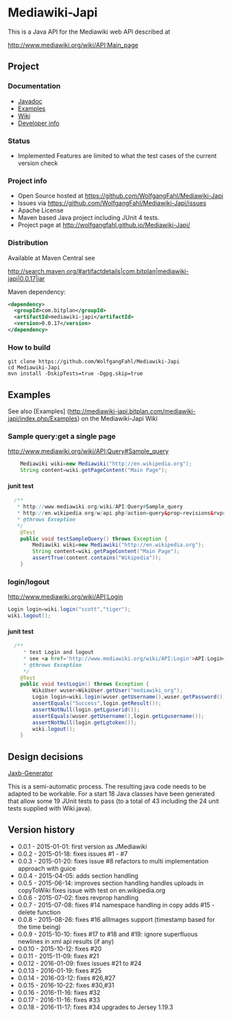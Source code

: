 Mediawiki-Japi
==============

This is a Java API for the Mediawiki web API described at 

http://www.mediawiki.org/wiki/API:Main_page

## Project 

### Documentation
* [Javadoc](http://wolfgangfahl.github.io/Mediawiki-Japi/apidocs/index.html)
* [Examples](http://mediawiki-japi.bitplan.com/mediawiki-japi/index.php/Examples)
* [Wiki](http://mediawiki-japi.bitplan.com)
* [Developer info](http://mediawiki-japi.bitplan.com/mediawiki-japi/index.php/Developer_Info)

### Status
- Implemented Features are limited to what the test cases of the current version check

### Project info
* Open Source hosted at https://github.com/WolfgangFahl/Mediawiki-Japi
* Issues via https://github.com/WolfgangFahl/Mediawiki-Japi/issues
* Apache License
* Maven based Java project including JUnit 4 tests.
* Project page at http://wolfgangfahl.github.io/Mediawiki-Japi/

### Distribution
Available at Maven Central see 

http://search.maven.org/#artifactdetails|com.bitplan|mediawiki-japi|0.0.17|jar

Maven dependency:

```xml
<dependency>
  <groupId>com.bitplan</groupId>
  <artifactId>mediawiki-japi</artifactId>
  <version>0.0.17</version>
</dependency>
```

### How to build
```
git clone https://github.com/WolfgangFahl/Mediawiki-Japi
cd Mediawiki-Japi
mvn install -DskipTests=true -Dgpg.skip=true
```

## Examples
See also [Examples] (http://mediawiki-japi.bitplan.com/mediawiki-japi/index.php/Examples) on the Mediawiki-Japi Wiki

### Sample query:get a single page
http://www.mediawiki.org/wiki/API:Query#Sample_query

```java
	Mediawiki wiki=new Mediawiki("http://en.wikipedia.org");
	String content=wiki.getPageContent("Main Page");
```		

#### junit test
```java
  /**
   * http://www.mediawiki.org/wiki/API:Query#Sample_query
   * http://en.wikipedia.org/w/api.php?action=query&prop=revisions&rvprop=content&titles=Main%20Page&format=xml
   * @throws Exception 
   */
	@Test
	public void testSampleQuery() throws Exception {
		Mediawiki wiki=new Mediawiki("http://en.wikipedia.org");
		String content=wiki.getPageContent("Main Page");
		assertTrue(content.contains("Wikipedia"));
	}
```		

### login/logout
http://www.mediawiki.org/wiki/API:Login

```java
Login login=wiki.login("scott","tiger");
wiki.logout();
```		

#### junit test
```java
  /**
	 * test Login and logout 
	 * see <a href='http://www.mediawiki.org/wiki/API:Login'>API:Login</a>
	 * @throws Exception
	 */
	@Test
	public void testLogin() throws Exception {
		WikiUser wuser=WikiUser.getUser("mediawiki_org");
		Login login=wiki.login(wuser.getUsername(),wuser.getPassword());
		assertEquals("Success",login.getResult());
		assertNotNull(login.getLguserid());
		assertEquals(wuser.getUsername(),login.getLgusername());
		assertNotNull(login.getLgtoken());
		wiki.logout();
	}
```		

## Design decisions
[Jaxb-Generator](http://mediawiki-japi.bitplan.com/mediawiki-japi/index.php/Jaxbgenerator)

This is a semi-automatic process. The resulting java code needs to be adapted to be workable. For a start
18 Java classes have been generated that allow some 19 JUnit tests to pass (to a total of 43 including the 24
unit tests supplied with Wiki.java).
  
## Version history
* 0.0.1  - 2015-01-01: first version as JMediawiki
* 0.0.2  - 2015-01-18: fixes issues #1 - #7 
* 0.0.3  - 2015-01-20: fixes issue #8 refactors to multi implementation approach with guice
* 0.0.4  - 2015-04-05: adds section handling
* 0.0.5  - 2015-06-14: improves section handling 
                       handles uploads in copyToWiki
					   fixes issue with test on en.wikipedia.org
* 0.0.6  - 2015-07-02: fixes revprop handling											
* 0.0.7  - 2015-07-08: fixes #14 namespace handling in copy 
                       adds #15 - delete function
* 0.0.8  - 2015-08-26: fixes #16 allImages support (timestamp based for the time being)  
* 0.0.9  - 2015-10-10: fixes #17 to #18 and #19: ignore superfluous newlines in xml api results (if any)
* 0.0.10 - 2015-10-12: fixes #20
* 0.0.11 - 2015-11-09: fixes #21
* 0.0.12 - 2016-01-09: fixes issues #21 to #24
* 0.0.13 - 2016-01-19: fixes #25
* 0.0.14 - 2016-03-12: fixes #26,#27
* 0.0.15 - 2016-10-22: fixes #30,#31
* 0.0.16 - 2016-11-16: fixes #32
* 0.0.17 - 2016-11-16: fixes #33
* 0.0.18 - 2016-11-17: fixes #34 upgrades to Jersey 1.19.3
